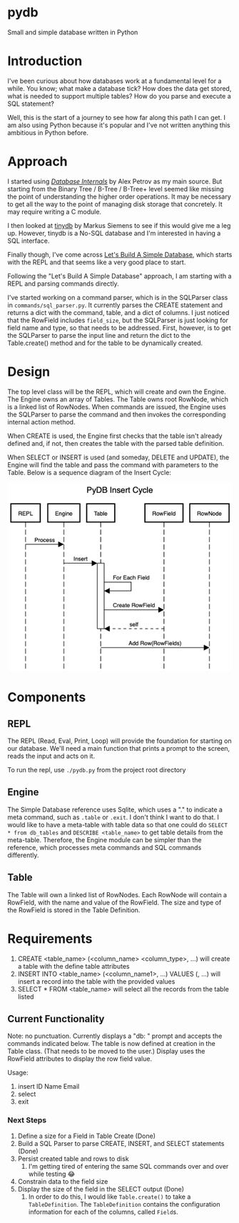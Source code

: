 # pydb
Small and simple database written in Python

#  Introduction
I've been curious about how databases work at a fundamental level for a while. You know; what make a database tick? How does the data get stored, what is needed to support multiple tables? How do you parse and execute a SQL statement? 

Well, this is the start of a journey to see how far along this path I can get. I am also using Python because it's popular and I've not written anything this ambitious in Python before.

# Approach

I started using *[Database Internals](https://www.databass.dev)* by Alex Petrov as my main source. But starting from the Binary Tree / B-Tree / B-Tree+ level seemed like missing the point of understanding the higher order operations. It may be necessary to get all the way to the point of managing disk storage that concretely. It may require writing a C module.

I then looked at [tinydb](https://github.com/msiemens/tinydb/tree/master) by Markus Siemens to see if this would give me a leg up.  However, tinydb is a No-SQL database and I'm interested in having a SQL interface. 

Finally though, I've come across [Let's Build A Simple Database](https://cstack.github.io/db_tutorial/parts/part1.html), which starts with the REPL and that seems like a very good place to start.

Following the "Let's Build A Simple Database" approach, I am starting with a REPL and parsing commands directly.

I've started working on a command parser, which is in the SQLParser class in `commands/sql_parser.py`. It currently parses the CREATE statement and returns a dict with the command, table, and a dict of columns. I just noticed that the RowField includes `field_size`, but the SQLParser is just looking for field name and type, so that needs to be addressed. First, however, is to get the SQLParser to parse the input line and return the dict to the Table.create() method and for the table to be dynamically created.

# Design
The top level class will be the REPL, which will create and own the Engine. The Engine owns an array of Tables. The Table owns root RowNode, which is a linked list of RowNodes. When commands are issued, the Engine uses the SQLParser to parse the command and then invokes the corresponding internal action method.

When CREATE is used, the Engine first checks that the table isn't already defined and, if not, then creates the table with the parsed table definition.

When SELECT or INSERT is used (and someday, DELETE and UPDATE), the Engine will find the table and pass the command with parameters to the Table. Below is a sequence diagram of the Insert Cycle:

![Insert Cycle](./images/sequence_diagram_insert_row.png)

# Components
## REPL

The REPL (Read, Eval, Print, Loop) will provide the foundation for starting on our database. We'll need a main function that prints a prompt to the screen, reads the input and acts on it. 

To run the repl, use `./pydb.py` from the project root directory

## Engine

The Simple Database reference uses Sqlite, which uses a "." to indicate a meta command, such as `.table` or `.exit`. I don't think I want to do that. I would like to have a meta-table with table data so that one could do `SELECT * from db_tables` and `DESCRIBE <table_name>` to get table details from the meta-table. Therefore, the Engine module can be simpler than the reference, which processes meta commands and SQL commands differently. 
    
## Table
The Table will own a linked list of RowNodes. Each RowNode will contain a RowField, with the name and value of the RowField. The size and type of the RowField is stored in the Table Definition.

# Requirements
1. CREATE <table_name> (<column_name> <column_type>, ...) will create a table with the define table attributes
1. INSERT INTO <table_name> (<column_name1>, ...) VALUES (<value1>, ...) will insert a record into the table with the provided values
1. SELECT * FROM <table_name> will select all the records from the table listed

## Current Functionality
Note: no punctuation. Currently displays a "db: " prompt and accepts the commands indicated below. The table is now defined at creation in the Table class. (That needs to be moved to the user.) Display uses the RowField attributes to display the row field value.

Usage:

1. insert ID Name Email
1. select 
1. exit


### Next Steps
1. Define a size for a Field in Table Create (Done)
1. Build a SQL Parser to parse CREATE, INSERT, and SELECT statements (Done)
1. Persist created table and rows to disk
	1. I'm getting tired of entering the same SQL commands over and over while testing 😂
1. Constrain data to the field size
1. Display the size of the field in the SELECT output (Done)
	1. In order to do this, I would like `Table.create()` to take a `TableDefinition`. The `TableDefinition` contains the configuration information for each of the columns, called `Field`s. 

